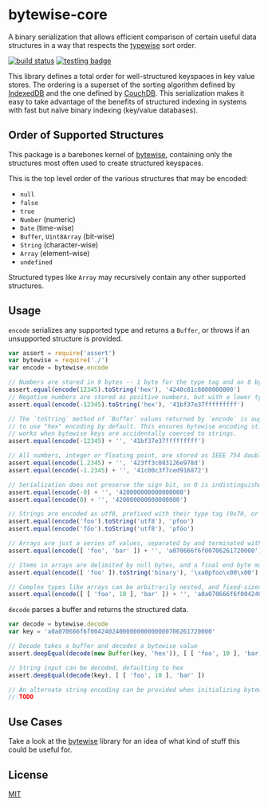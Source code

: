 bytewise-core
=============

A binary serialization that allows efficient comparison of certain useful data structures in a way that respects the [typewise](https://github.com/deanlandolt/typewise) sort order.

[![build status](https://secure.travis-ci.org/deanlandolt/bytewise-core.png)](http://travis-ci.org/deanlandolt/bytewise)
[![testling badge](https://ci.testling.com/deanlandolt/bytewise-core.png)](https://ci.testling.com/deanlandolt/bytewise)

This library defines a total order for well-structured keyspaces in key value stores. The ordering is a superset of the sorting algorithm defined by [IndexedDB](http://www.w3.org/TR/IndexedDB/#key-construct) and the one defined by [CouchDB](http://wiki.apache.org/couchdb/View_collation). This serialization makes it easy to take advantage of the benefits of structured indexing in systems with fast but naïve binary indexing (key/value databases).


## Order of Supported Structures

This package is a barebones kernel of [bytewise](https://github.com/deanlandolt/bytewise), containing only the structures most often used to create structured keyspaces.

This is the top level order of the various structures that may be encoded:

* `null`
* `false`
* `true`
* `Number` (numeric)
* `Date` (time-wise)
* `Buffer`, `Uint8Array` (bit-wise)
* `String` (character-wise)
* `Array` (element-wise)
* `undefined`

Structured types like `Array` may recursively contain any other supported structures.


## Usage

`encode` serializes any supported type and returns a `Buffer`, or throws if an
unsupported structure is provided.

```js
var assert = require('assert')
var bytewise = require('./')
var encode = bytewise.encode

// Numbers are stored in 9 bytes -- 1 byte for the type tag and an 8 byte float
assert.equal(encode(12345).toString('hex'), '4240c81c8000000000')
// Negative numbers are stored as positive numbers, but with a lower type tag and their bits inverted
assert.equal(encode(-12345).toString('hex'), '41bf37e37fffffffff')

// The `toString` method of `Buffer` values returned by `encode` is augmented
// to use "hex" encoding by default. This ensures bytewise encoding still
// works when bytewise keys are accidentally coerced to strings.
assert.equal(encode(-12345) + '', '41bf37e37fffffffff')

// All numbers, integer or floating point, are stored as IEEE 754 doubles
assert.equal(encode(1.2345) + '', '423ff3c083126e978d')
assert.equal(encode(-1.2345) + '', '41c00c3f7ced916872')

// Serialization does not preserve the sign bit, so 0 is indistinguishable from -0
assert.equal(encode(-0) + '', '420000000000000000')
assert.equal(encode(0) + '', '420000000000000000')

// Strings are encoded as utf8, prefixed with their type tag (0x70, or the "p" character)
assert.equal(encode('foo').toString('utf8'), 'pfoo')
assert.equal(encode('föo').toString('utf8'), 'pföo')

// Arrays are just a series of values, separated by and terminated with a null byte
assert.equal(encode([ 'foo', 'bar' ]) + '', 'a070666f6f00706261720000')

// Items in arrays are delimited by null bytes, and a final end byte marks the end of the array
assert.equal(encode([ 'foo' ]).toString('binary'), '\xa0pfoo\x00\x00')

// Complex types like arrays can be arbitrarily nested, and fixed-sized types don't require a terminating byte
assert.equal(encode([ [ 'foo', 10 ], 'bar' ]) + '', 'a0a070666f6f0042402400000000000000706261720000')
```


`decode` parses a buffer and returns the structured data.
  
```js
var decode = bytewise.decode
var key = 'a0a070666f6f0042402400000000000000706261720000'

// Decode takes a buffer and decodes a bytewise value
assert.deepEqual(decode(new Buffer(key, 'hex')), [ [ 'foo', 10 ], 'bar' ])

// String input can be decoded, defaulting to hex
assert.deepEqual(decode(key), [ [ 'foo', 10 ], 'bar' ])

// An alternate string encoding can be provided when initializing bytewise
// TODO
```


## Use Cases

Take a look at the [bytewise](https://github.com/deanlandolt/bytewise#use-cases) library for an idea of what kind of stuff this could be useful for.


## License

[MIT](http://deanlandolt.mit-license.org/)
